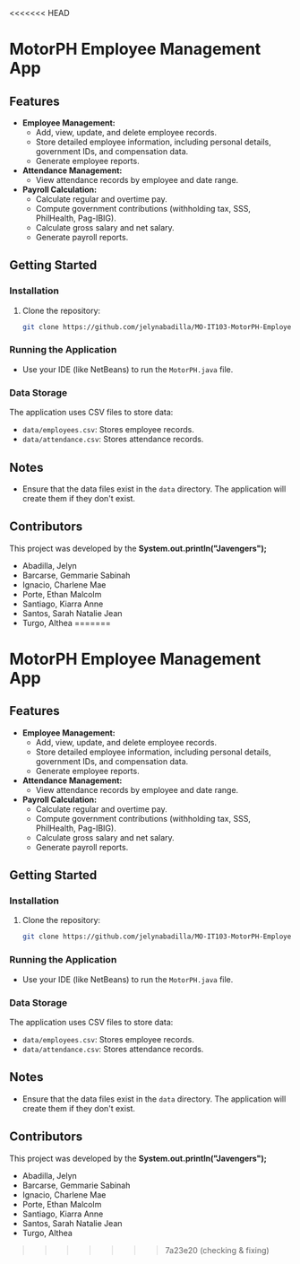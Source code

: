 <<<<<<< HEAD
# MotorPH Employee Management App

## Features

* **Employee Management:**
    * Add, view, update, and delete employee records.
    * Store detailed employee information, including personal details, government IDs, and compensation data.
    * Generate employee reports.
* **Attendance Management:**
    * View attendance records by employee and date range.
* **Payroll Calculation:**
    * Calculate regular and overtime pay.
    * Compute government contributions (withholding tax, SSS, PhilHealth, Pag-IBIG).
    * Calculate gross salary and net salary.
    * Generate payroll reports.

## Getting Started

### Installation

1.  Clone the repository:
    ```bash
    git clone https://github.com/jelynabadilla/MO-IT103-MotorPH-Employee-App.git
    ```

### Running the Application

* Use your IDE (like NetBeans) to run the `MotorPH.java` file.


### Data Storage

The application uses CSV files to store data:

* `data/employees.csv`: Stores employee records.
* `data/attendance.csv`: Stores attendance records.



##  Notes

* Ensure that the data files exist in the `data` directory. The application will create them if they don't exist.


## Contributors

This project was developed by the **System.out.println("Javengers");**
* Abadilla, Jelyn
* Barcarse, Gemmarie Sabinah
* Ignacio, Charlene Mae
* Porte, Ethan Malcolm
* Santiago, Kiarra Anne
* Santos, Sarah Natalie Jean
* Turgo, Althea
=======
# MotorPH Employee Management App

## Features

* **Employee Management:**
    * Add, view, update, and delete employee records.
    * Store detailed employee information, including personal details, government IDs, and compensation data.
    * Generate employee reports.
* **Attendance Management:**
    * View attendance records by employee and date range.
* **Payroll Calculation:**
    * Calculate regular and overtime pay.
    * Compute government contributions (withholding tax, SSS, PhilHealth, Pag-IBIG).
    * Calculate gross salary and net salary.
    * Generate payroll reports.

## Getting Started

### Installation

1.  Clone the repository:
    ```bash
    git clone https://github.com/jelynabadilla/MO-IT103-MotorPH-Employee-App.git
    ```

### Running the Application

* Use your IDE (like NetBeans) to run the `MotorPH.java` file.


### Data Storage

The application uses CSV files to store data:

* `data/employees.csv`: Stores employee records.
* `data/attendance.csv`: Stores attendance records.



##  Notes

* Ensure that the data files exist in the `data` directory. The application will create them if they don't exist.


## Contributors

This project was developed by the **System.out.println("Javengers");**
* Abadilla, Jelyn
* Barcarse, Gemmarie Sabinah
* Ignacio, Charlene Mae
* Porte, Ethan Malcolm
* Santiago, Kiarra Anne
* Santos, Sarah Natalie Jean
* Turgo, Althea
>>>>>>> 7a23e20 (checking & fixing)
